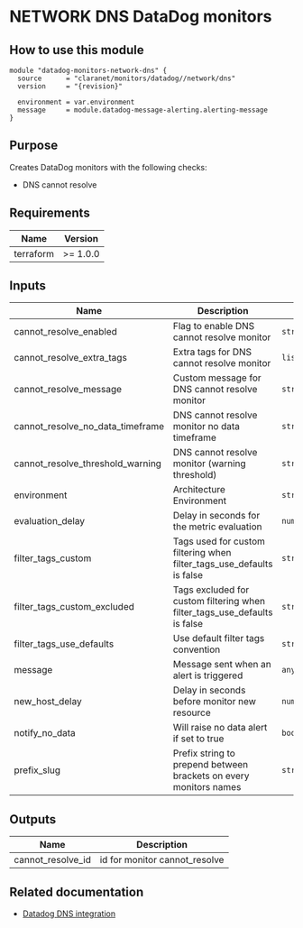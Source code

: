 # NETWORK DNS DataDog monitors

## How to use this module

```hcl
module "datadog-monitors-network-dns" {
  source      = "claranet/monitors/datadog//network/dns"
  version     = "{revision}"

  environment = var.environment
  message     = module.datadog-message-alerting.alerting-message
}

```

## Purpose

Creates DataDog monitors with the following checks:

- DNS cannot resolve

## Requirements

| Name      | Version  |
| --------- | -------- |
| terraform | >= 1.0.0 |

## Inputs

| Name                             | Description                                                               | Type           | Default  | Required |
| -------------------------------- | ------------------------------------------------------------------------- | -------------- | -------- | :------: |
| cannot_resolve_enabled           | Flag to enable DNS cannot resolve monitor                                 | `string`       | `"true"` |    no    |
| cannot_resolve_extra_tags        | Extra tags for DNS cannot resolve monitor                                 | `list(string)` | `[]`     |    no    |
| cannot_resolve_message           | Custom message for DNS cannot resolve monitor                             | `string`       | `""`     |    no    |
| cannot_resolve_no_data_timeframe | DNS cannot resolve monitor no data timeframe                              | `string`       | `10`     |    no    |
| cannot_resolve_threshold_warning | DNS cannot resolve monitor (warning threshold)                            | `string`       | `3`      |    no    |
| environment                      | Architecture Environment                                                  | `string`       | n/a      |   yes    |
| evaluation_delay                 | Delay in seconds for the metric evaluation                                | `number`       | `15`     |    no    |
| filter_tags_custom               | Tags used for custom filtering when filter_tags_use_defaults is false     | `string`       | `"*"`    |    no    |
| filter_tags_custom_excluded      | Tags excluded for custom filtering when filter_tags_use_defaults is false | `string`       | `""`     |    no    |
| filter_tags_use_defaults         | Use default filter tags convention                                        | `string`       | `"true"` |    no    |
| message                          | Message sent when an alert is triggered                                   | `any`          | n/a      |   yes    |
| new_host_delay                   | Delay in seconds before monitor new resource                              | `number`       | `300`    |    no    |
| notify_no_data                   | Will raise no data alert if set to true                                   | `bool`         | `true`   |    no    |
| prefix_slug                      | Prefix string to prepend between brackets on every monitors names         | `string`       | `""`     |    no    |

## Outputs

| Name              | Description                   |
| ----------------- | ----------------------------- |
| cannot_resolve_id | id for monitor cannot_resolve |

## Related documentation

- [Datadog DNS integration](https://docs.datadoghq.com/integrations/dns_check/)

